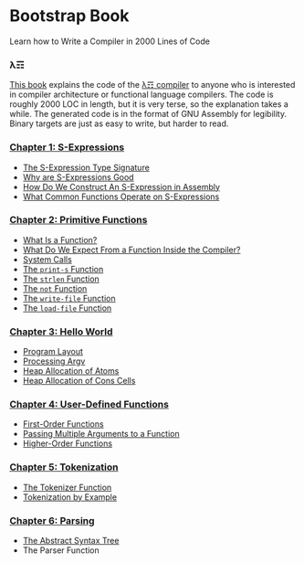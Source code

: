 # Bootstrap Book
Learn how to Write a Compiler in 2000 Lines of Code

### λ☶

[This book](https://github.com/andrew-johnson-4/BootstrapBook/wiki) explains the code of the [λ☶ compiler](https://github.com/andrew-johnson-4/-) to anyone who is interested in compiler architecture or functional language compilers.
The code is roughly 2000 LOC in length, but it is very terse, so the explanation takes a while.
The generated code is in the format of GNU Assembly for legibility.
Binary targets are just as easy to write, but harder to read.

### [Chapter 1: S-Expressions](https://github.com/andrew-johnson-4/BootstrapBook/wiki/S%E2%80%90Expressions)
* [The S-Expression Type Signature](https://github.com/andrew-johnson-4/BootstrapBook/wiki/S%E2%80%90Expressions#the-type-signature)
* [Why are S-Expressions Good](https://github.com/andrew-johnson-4/BootstrapBook/wiki/S%E2%80%90Expressions#why-are-s-expressions-good)
* [How Do We Construct An S-Expression in Assembly](https://github.com/andrew-johnson-4/BootstrapBook/wiki/S%E2%80%90Expressions#how-do-we-construct-an-s-expression-in-assembly)
* [What Common Functions Operate on S-Expressions](https://github.com/andrew-johnson-4/BootstrapBook/wiki/S%E2%80%90Expressions#what-common-functions-operate-on-s-expressions)

### [Chapter 2: Primitive Functions](https://github.com/andrew-johnson-4/BootstrapBook/wiki/Primitive-Functions)
* [What Is a Function?](https://github.com/andrew-johnson-4/BootstrapBook/wiki/Primitive-Functions#what-is-a-function)
* [What Do We Expect From a Function Inside the Compiler?](https://github.com/andrew-johnson-4/BootstrapBook/wiki/Primitive-Functions#what-do-we-expect-from-a-function-inside-the-compiler)
* [System Calls](https://github.com/andrew-johnson-4/BootstrapBook/wiki/Primitive-Functions#system-calls)
* [The `print-s` Function](https://github.com/andrew-johnson-4/BootstrapBook/wiki/Primitive-Functions#the-print-s-function)
* [The `strlen` Function](https://github.com/andrew-johnson-4/BootstrapBook/wiki/Primitive-Functions#the-strlen-function)
* [The `not` Function](https://github.com/andrew-johnson-4/BootstrapBook/wiki/Primitive-Functions#the-not-function)
* [The `write-file` Function](https://github.com/andrew-johnson-4/BootstrapBook/wiki/Primitive-Functions#the-write-file-function)
* [The `load-file` Function](https://github.com/andrew-johnson-4/BootstrapBook/wiki/Primitive-Functions#the-load-file-function)

### [Chapter 3: Hello World](https://github.com/andrew-johnson-4/BootstrapBook/wiki/Hello-World)
* [Program Layout](https://github.com/andrew-johnson-4/BootstrapBook/wiki/Hello-World#program-layout)
* [Processing Argv](https://github.com/andrew-johnson-4/BootstrapBook/wiki/Hello-World#processing-argv)
* [Heap Allocation of Atoms](https://github.com/andrew-johnson-4/BootstrapBook/wiki/Hello-World#heap-allocation-of-atoms)
* [Heap Allocation of Cons Cells](https://github.com/andrew-johnson-4/BootstrapBook/wiki/Hello-World#heap-allocation-of-cons-cells)

### [Chapter 4: User-Defined Functions](https://github.com/andrew-johnson-4/BootstrapBook/wiki/User%E2%80%90Defined-Functions)
* [First-Order Functions](https://github.com/andrew-johnson-4/BootstrapBook/wiki/User%E2%80%90Defined-Functions#what-does-a-first-order-function-look-like)
* [Passing Multiple Arguments to a Function](https://github.com/andrew-johnson-4/BootstrapBook/wiki/User%E2%80%90Defined-Functions#how-are-multiple-arguments-passed-to-a-function)
* [Higher-Order Functions](https://github.com/andrew-johnson-4/BootstrapBook/wiki/User%E2%80%90Defined-Functions#what-do-higher-order-functions-look-like)

### [Chapter 5: Tokenization](https://github.com/andrew-johnson-4/BootstrapBook/wiki/Tokenizer)
* [The Tokenizer Function](https://github.com/andrew-johnson-4/BootstrapBook/wiki/Tokenizer#the-tokenizer-function)
* [Tokenization by Example](https://github.com/andrew-johnson-4/BootstrapBook/wiki/Tokenizer#tokenization-by-example)

### [Chapter 6: Parsing](https://github.com/andrew-johnson-4/BootstrapBook/wiki/Parser)
* [The Abstract Syntax Tree](https://github.com/andrew-johnson-4/BootstrapBook/wiki/Parser#the-abstract-syntax-tree)
* The Parser Function
